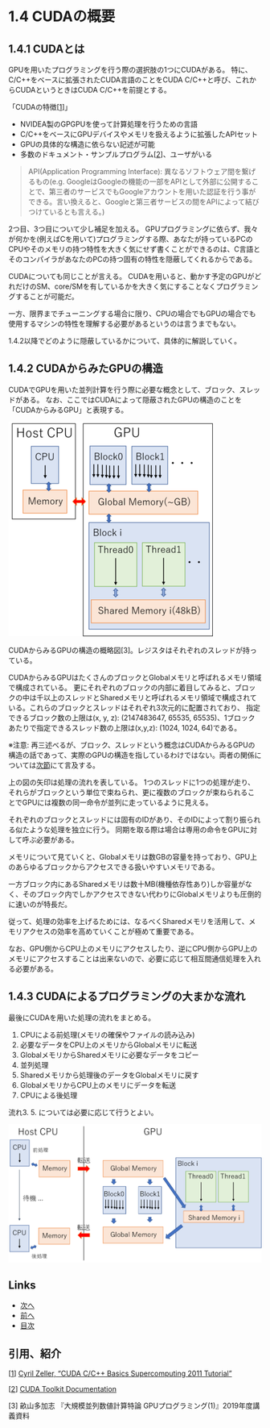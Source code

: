 # 1.4 CUDAの概要
## 1.4.1 CUDAとは
GPUを用いたプログラミングを行う際の選択肢の1つにCUDAがある。
特に、C/C++をベースに拡張されたCUDA言語のことをCUDA C/C++と呼び、これからCUDAというときはCUDA C/C++を前提とする。

「CUDAの特徴[[1]]」

* NVIDEA製のGPGPUを使って計算処理を行うための言語
* C/C++をベースにGPUデバイスやメモリを扱えるように拡張したAPIセット
* GPUの具体的な構造に依らない記述が可能
* 多数のドキュメント・サンプルプログラム[[2]]、ユーザがいる

>API(Application Programming Interface): 異なるソフトウェア間を繋げるもの(e.g. GoogleはGoogleの機能の一部をAPIとして外部に公開することで、第三者のサービスでもGoogleアカウントを用いた認証を行う事ができる。言い換えると、Googleと第三者サービスの間をAPIによって結びつけているとも言える。)

2つ目、3つ目について少し補足を加える。
GPUプログラミングに依らず、我々が何かを(例えばCを用いて)プログラミングする際、あなたが持っているPCのCPUやそのメモリの持つ特性を大きく気にせず書くことができるのは、C言語とそのコンパイラがあなたのPCの持つ固有の特性を隠蔽してくれるからである。

CUDAについても同じことが言える。
CUDAを用いると、動かす予定のGPUがどれだけのSM、core/SMを有しているかを大きく気にすることなくプログラミングすることが可能だ。

一方、限界までチューニングする場合に限り、CPUの場合でもGPUの場合でも使用するマシンの特性を理解する必要があるというのは言うまでもない。

1.4.2以降でどのように隠蔽しているかについて、具体的に解説していく。

## 1.4.2 CUDAからみたGPUの構造
CUDAでGPUを用いた並列計算を行う際に必要な概念として、ブロック、スレッドがある。
なお、ここではCUDAによって隠蔽されたGPUの構造のことを「CUDAからみるGPU」と表現する。

![1.4-block-thread.png](./images/1.4-block-thread.png)

CUDAからみるGPUの構造の概略図[3]。レジスタはそれぞれのスレッドが持っている。

CUDAからみるGPUはたくさんのブロックとGlobalメモリと呼ばれるメモリ領域で構成されている。
更にそれぞれのブロックの内部に着目してみると、ブロックの中は千以上のスレッドとSharedメモリと呼ばれるメモリ領域で構成されている。これらのブロックとスレッドはそれぞれ3次元的に配置されており、
指定できるブロック数の上限は(x, y, z): (2147483647, 65535, 65535)、1ブロックあたりで指定できるスレッド数の上限は(x,y,z): (1024, 1024, 64)である。

※注意: 再三述べるが、ブロック、スレッドという概念はCUDAからみるGPUの構造の話であって、実際のGPUの構造を指しているわけではない。両者の関係については[次節](./1.5.md)にて言及する。

上の図の矢印は処理の流れを表している。
1つのスレッドに1つの処理が走り、それらがブロックという単位で束ねられ、更に複数のブロックが束ねられることでGPUには複数の同一命令が並列に走っているように見える。

それぞれのブロックとスレッドには固有のIDがあり、そのIDによって割り振られる似たような処理を独立に行う。
同期を取る際は場合は専用の命令をGPUに対して呼ぶ必要がある。

メモリについて見ていくと、Globalメモリは数GBの容量を持っており、GPU上のあらゆるブロックからアクセスできる扱いやすいメモリである。

一方ブロック内にあるSharedメモリは数十MB(機種依存性あり)しか容量がなく、そのブロック内でしかアクセスできない代わりにGlobalメモリよりも圧倒的に速いのが特長だ。

従って、処理の効率を上げるためには、なるべくSharedメモリを活用して、メモリアクセスの効率を高めていくことが極めて重要である。

なお、GPU側からCPU上のメモリにアクセスしたり、逆にCPU側からGPU上のメモリにアクセスすることは出来ないので、必要に応じて相互間通信処理を入れる必要がある。

## 1.4.3 CUDAによるプログラミングの大まかな流れ
最後にCUDAを用いた処理の流れをまとめる。

1. CPUによる前処理(メモリの確保やファイルの読み込み)
1. 必要なデータをCPU上のメモリからGlobalメモリに転送
1. GlobalメモリからSharedメモリに必要なデータをコピー
1. 並列処理
1. Sharedメモリから処理後のデータをGlobalメモリに戻す
1. GlobalメモリからCPU上のメモリにデータを転送
1. CPUによる後処理

流れ3. 5. については必要に応じて行うとよい。

![1.4-procedure.png](./images/1.4-procedure.png)

## Links
* [次へ](./1.5.md)
* [前へ](./1.3.md)
* [目次](./index.md)

## 引用、紹介
[[1]] [Cyril Zeller, “CUDA C/C++ Basics Supercomputing 2011 Tutorial”][1]

[[2]] [CUDA Toolkit Documentation][2]

[3] 畝山多加志 『大規模並列数値計算特論 GPUプログラミング(1)』2019年度講義資料

[1]: https://docplayer.net/23922327-Cuda-c-c-basics-supercomputing-2011-tutorial-cyril-zeller-nvidia-corporation.html
[2]:https://docs.nvidia.com/cuda/